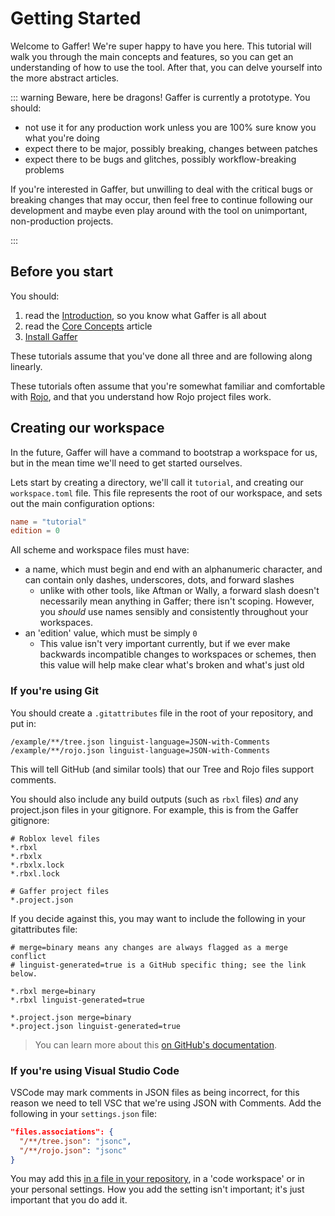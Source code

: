 # Getting Started

Welcome to Gaffer! We're super happy to have you here. This tutorial will walk you through the main concepts and
features, so you can get an understanding of how to use the tool. After that, you can delve yourself into the more
abstract articles.

<!-- N.B. this warning is also copied to guide/introduction -->

::: warning Beware, here be dragons!
Gaffer is currently a prototype. You should:

- not use it for any production work unless you are 100% sure know you what you're doing
- expect there to be major, possibly breaking, changes between patches
- expect there to be bugs and glitches, possibly workflow-breaking problems

If you're interested in Gaffer, but unwilling to deal with the critical bugs or breaking changes that may occur, then
feel free to continue following our development and maybe even play around with the tool on unimportant, non-production
projects.

:::

## Before you start

You should:

1. read the [Introduction](../guide//introduction), so you know what Gaffer is all about
2. read the [Core Concepts](../guide/concepts) article
3. [Install Gaffer](../guide/installation)

These tutorials assume that you've done all three and are following along linearly.

These tutorials often assume that you're somewhat familiar and comfortable with [Rojo](https://rojo.space), and that you
understand how Rojo project files work.

## Creating our workspace

In the future, Gaffer will have a command to bootstrap a workspace for us, but in the mean time we'll need to
get started ourselves.

Lets start by creating a directory, we'll call it `tutorial`, and creating our `workspace.toml` file. This file represents
the root of our workspace, and sets out the main configuration options:

```toml
name = "tutorial"
edition = 0
```

All scheme and workspace files must have:

- a name, which must begin and end with an alphanumeric character, and can contain only dashes, underscores, dots, and forward slashes
  - unlike with other tools, like Aftman or Wally, a forward slash doesn't necessarily mean anything in Gaffer;
    there isn't scoping. However, you _should_ use names sensibly and consistently throughout your workspaces.
- an 'edition' value, which must be simply `0`
  - This value isn't very important currently, but if we ever make backwards incompatible changes to workspaces or schemes,
    then this value will help make clear what's broken and what's just old

### If you're using Git

You should create a `.gitattributes` file in the root of your repository, and put in:

```
/example/**/tree.json linguist-language=JSON-with-Comments
/example/**/rojo.json linguist-language=JSON-with-Comments
```

This will tell GitHub (and similar tools) that our Tree and Rojo files support comments.

You should also include any build outputs (such as `rbxl` files) _and_ any project.json files in your gitignore.
For example, this is from the Gaffer gitignore:

```
# Roblox level files
*.rbxl
*.rbxlx
*.rbxlx.lock
*.rbxl.lock

# Gaffer project files
*.project.json
```

If you decide against this, you may want to include the following in your gitattributes file:

```
# merge=binary means any changes are always flagged as a merge conflict
# linguist-generated=true is a GitHub specific thing; see the link below.

*.rbxl merge=binary
*.rbxl linguist-generated=true

*.project.json merge=binary
*.project.json linguist-generated=true
```

> You can learn more about this [on GitHub's documentation](https://docs.github.com/en/repositories/working-with-files/managing-files/customizing-how-changed-files-appear-on-github).

### If you're using Visual Studio Code

VSCode may mark comments in JSON files as being incorrect, for this reason we need to tell VSC that we're using JSON with Comments.
Add the following in your `settings.json` file:

```json
"files.associations": {
  "/**/tree.json": "jsonc",
  "/**/rojo.json": "jsonc"
}
```

You may add this [in a file in your repository](https://github.com/eleanorlm/gaffer/blob/main/.vscode/settings.json), in a 'code workspace' or in your personal settings.
How you add the setting isn't important; it's just important that you do add it.
